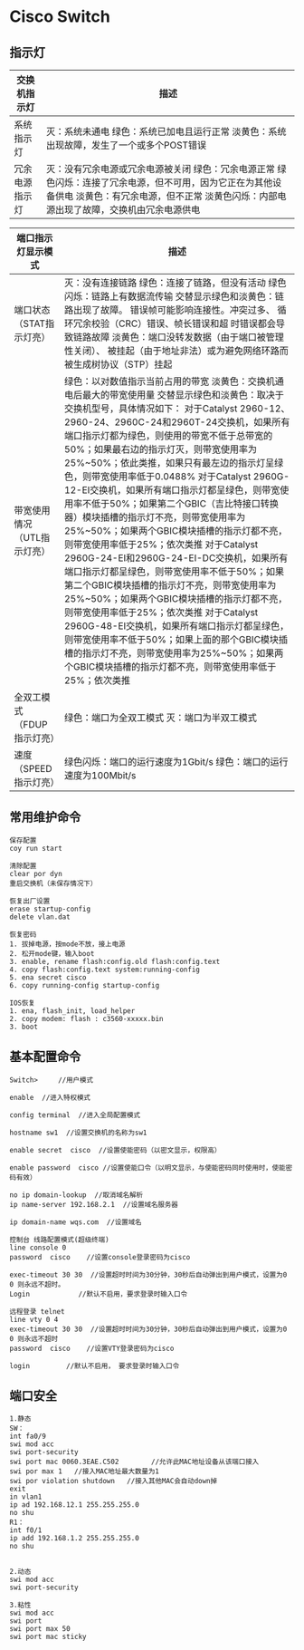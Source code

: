 # Cisco Switch
## 指示灯

| 交换机指示灯   | 描述                                                         |
| -------------- | ------------------------------------------------------------ |
| 系统指示灯     | 灭：系统未通电 绿色：系统已加电且运行正常 淡黄色：系统出现故障，发生了一个或多个POST错误 |
| 冗余电源指示灯 | 灭：没有冗余电源或冗余电源被关闭 绿色：冗余电源正常 绿色闪烁：连接了冗余电源，但不可用，因为它正在为其他设备供电 淡黄色：有冗余电源，但不正常 淡黄色闪烁：内部电源出现了故障，交换机由冗余电源供电 |

| 端口指示灯显示模式           | 描述                                                         |
| ---------------------------- | ------------------------------------------------------------ |
| 端口状态 （STAT指示灯亮）    | 灭：没有连接链路 绿色：连接了链路，但没有活动 绿色闪烁：链路上有数据流传输 交替显示绿色和淡黄色：链路出现了故障。 错误帧可能影响连接性。冲突过多、 循环冗余校验（CRC）错误、帧长错误和超 时错误都会导致链路故障 淡黄色：端口没转发数据（由于端口被管理性关闭）、 被挂起（由于地址非法）或为避免网络环路而被生成树协议（STP）挂起 |
| 带宽使用情况 （UTL指示灯亮） | 绿色：以对数值指示当前占用的带宽 淡黄色：交换机通电后最大的带宽使用量 交替显示绿色和淡黄色：取决于交换机型号，具体情况如下： 对于Catalyst 2960-12、2960-24、2960C-24和2960T-24交换机，如果所有端口指示灯都为绿色，则使用的带宽不低于总带宽的50%；如果最右边的指示灯灭，则带宽使用率为25%~50%；依此类推，如果只有最左边的指示灯呈绿色，则带宽使用率低于0.0488% 对于Catalyst 2960G-12-EI交换机，如果所有端口指示灯都呈绿色，则带宽使用率不低于50%；如果第二个GBIC（吉比特接口转换器）模块插槽的指示灯不亮，则带宽使用率为25%~50%；如果两个GBIC模块插槽的指示灯都不亮，则带宽使用率低于25%；依次类推 对于Catalyst 2960G-24-EI和2960G-24-EI-DC交换机，如果所有端口指示灯都呈绿色，则带宽使用率不低于50%；如果第二个GBIC模块插槽的指示灯不亮，则带宽使用率为25%~50%；如果两个GBIC模块插槽的指示灯都不亮，则带宽使用率低于25%；依次类推 对于Catalyst 2960G-48-EI交换机，如果所有端口指示灯都呈绿色，则带宽使用率不低于50%；如果上面的那个GBIC模块插槽的指示灯不亮，则带宽使用率为25%~50%；如果两个GBIC模块插槽的指示灯都不亮，则带宽使用率低于25%；依次类推 |
| 全双工模式 （FDUP指示灯亮）  | 绿色：端口为全双工模式 灭：端口为半双工模式                  |
| 速度 （SPEED指示灯亮）       | 绿色闪烁：端口的运行速度为1Gbit/s 绿色：端口的运行速度为100Mbit/s |


## 常用维护命令
```
保存配置
coy run start

清除配置
clear por dyn
重启交换机（未保存情况下）

恢复出厂设置
erase startup-config
delete vlan.dat

恢复密码
1. 拔掉电源，按mode不放，接上电源
2. 松开mode键，输入boot
3. enable, rename flash:config.old flash:config.text
4. copy flash:config.text system:running-config
5. ena secret cisco
6. copy running-config startup-config

IOS恢复
1. ena, flash_init, load_helper
2. copy modem: flash : c3560-xxxxx.bin
3. boot
```
## 基本配置命令
```
Switch>     //用户模式

enable  //进入特权模式

config terminal  //进入全局配置模式

hostname sw1  //设置交换机的名称为sw1

enable secret  cisco  //设置使能密码（以密文显示，权限高）

enable password  cisco //设置使能口令（以明文显示，与使能密码同时使用时，使能密码有效）

no ip domain-lookup  //取消域名解析
ip name-server 192.168.2.1  //设置域名服务器

ip domain-name wqs.com  //设置域名

控制台 线路配置模式(超级终端)
line console 0  
password  cisco    //设置console登录密码为cisco

exec-timeout 30 30  //设置超时时间为30分钟，30秒后自动弹出到用户模式，设置为0 0 则永远不超时。
Login            //默认不启用，要求登录时输入口令

远程登录 telnet
line vty 0 4  
exec-timeout 30 30  //设置超时时间为30分钟，30秒后自动弹出到用户模式，设置为0 0 则永远不超时
password  cisco    //设置VTY登录密码为cisco

login         //默认不启用， 要求登录时输入口令

```

## 端口安全
```
1.静态
SW：
int fa0/9
swi mod acc
swi port-security
swi port mac 0060.3EAE.C502        //允许此MAC地址设备从该端口接入
swi por max 1   //接入MAC地址最大数量为1
swi por violation shutdown   //接入其他MAC会自动down掉
exit
in vlan1
ip ad 192.168.12.1 255.255.255.0
no shu
R1：
int f0/1
ip add 192.168.1.2 255.255.255.0
no shu


2.动态
swi mod acc
swi port-security

3.粘性
swi mod acc
swi port
swi port max 50
swi port mac sticky

```

